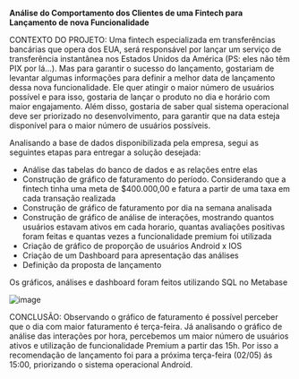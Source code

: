 
**Análise do Comportamento dos Clientes de uma Fintech para Lançamento de nova Funcionalidade**

CONTEXTO DO PROJETO:
Uma fintech especializada em transferências bancárias que opera dos EUA, será responsável por lançar um serviço de transferência instantânea nos Estados Unidos da América (PS: eles não têm PIX por lá…). Mas para garantir o sucesso do lançamento, gostariam de levantar algumas informações para definir a melhor data de lançamento dessa nova funcionalidade.
Ele quer atingir o maior número de usuários possível e para isso, gostaria de lançar o produto no dia e horário com maior engajamento. Além disso, gostaria de saber qual sistema operacional deve ser priorizado no desenvolvimento, para garantir que na data esteja disponível para o maior número de usuários possíveis.

Analisando a base de dados disponibilizada pela empresa, segui as seguintes etapas para entregar a solução desejada:

- Análise das tabelas do banco de dados e as relações entre elas
- Construção de gráfico de faturamento do período. Considerando que a fintech tinha uma meta de $400.000,00 e fatura a partir de uma taxa em cada transação realizada
- Construção de gráfico de faturamento por dia na semana analisada
- Construção de gráfico de análise de interações, mostrando quantos usuários estavam ativos em cada horario, quantas avaliações positivas foram feitas e quantas vezes a funcionalidade premium foi utilizada
- Criação de gráfico de proporção de usuários Android x IOS
- Criação de um Dashboard para apresentação das análises
- Definição da proposta de lançamento

Os gráficos, análises e dashboard foram feitos utilizando SQL no Metabase

![image](https://github.com/user-attachments/assets/403557b5-10a8-435b-abdc-9c3aff59dbc9)


CONCLUSÃO:
  Observando o gráfico de faturamento é possível perceber que o dia com maior faturamento é terça-feira. Já analisando o gráfico de análise das interações por hora, percebemos um maior número de usuários ativos e utilização de funcionalidade Premium a partir das 15h. Por isso a recomendação de lançamento foi para a próxima terça-feira (02/05) ás 15:00, priorizando o sistema operacional Android.
